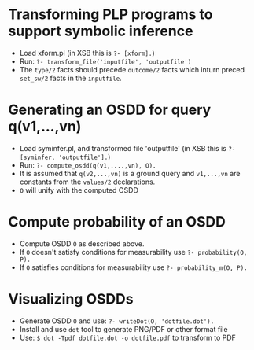 # Transforming PLP programs to support symbolic inference
* Load xform.pl (in XSB this is `?- [xform].`)
* Run: `?- transform_file('inputfile', 'outputfile')`
* The `type/2` facts should precede `outcome/2` facts which inturn preced `set_sw/2` facts in the `inputfile`.
# Generating an OSDD for query q(v1,...,vn) 
* Load syminfer.pl, and transformed file 'outputfile' (in XSB this is `?- [syminfer, 'outputfile'].`)
* Run: `?- compute_osdd(q(v1,....,vn), O).`
* It is assumed that `q(v2,...,vn)` is a ground query and `v1,...,vn`
  are constants from the `values/2` declarations.
* `O` will unify with the computed OSDD
# Compute probability of an OSDD
* Compute OSDD `O` as described above.
* If `O` doesn't satisfy conditions for measurability use `?- probability(O, P).`
* If `O` satisfies conditions for measurability use `?- probability_m(O, P).`
# Visualizing OSDDs
* Generate OSDD `O` and use: `?- writeDot(O, 'dotfile.dot').`
* Install and use `dot` tool to generate PNG/PDF or other format file
* Use: `$ dot -Tpdf dotfile.dot -o dotfile.pdf` to transform to PDF
